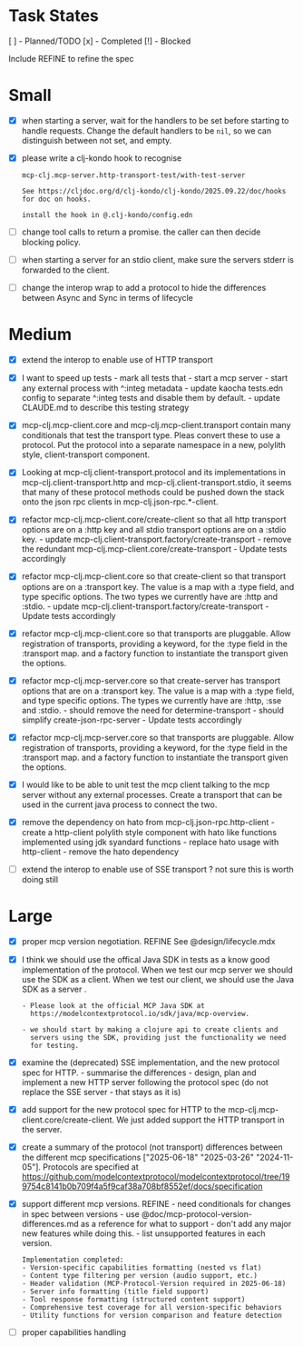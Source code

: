 # Task States

[ ] - Planned/TODO
[x] - Completed
[!] - Blocked

Include REFINE to refine the spec

# Small

- [x] when starting a server, wait for the handlers to be set before
      starting to handle requests.  Change the default handlers to be
     `nil`, so we can distinguish between not set, and empty.

- [x] please write a clj-kondo hook to recognise

	  mcp-clj.mcp-server.http-transport-test/with-test-server

      See https://cljdoc.org/d/clj-kondo/clj-kondo/2025.09.22/doc/hooks
      for doc on hooks.

	  install the hook in @.clj-kondo/config.edn

- [ ] change tool calls to return a promise.  the caller can
      then decide blocking policy.

- [ ] when starting a server for an stdio client, make sure the servers stderr
      is forwarded to the client.

- [ ] change the interop wrap to add a protocol to hide the differences
      between Async and Sync in terms of lifecycle

# Medium

- [x] extend the interop to enable use of HTTP transport

- [x] I want to speed up tests
       - mark all tests that
           - start a mcp server
		   - start any external process
         with ^:integ metadata
	   - update kaocha tests.edn config to separate ^:integ tests and
         disable them by default.
       - update CLAUDE.md to describe this testing strategy

- [x] mcp-clj.mcp-client.core and mcp-clj.mcp-client.transport contain
      many conditionals that test the transport type. Pleas convert
      these to use a protocol. Put the protocol into a separate
      namespace in a new, polylith style, client-transport component.

- [x] Looking at mcp-clj.client-transport.protocol and its
      implementations in mcp-clj.client-transport.http and
      mcp-clj.client-transport.stdio, it seems that many of these
      protocol methods could be pushed down the stack onto the json rpc
      clients in mcp-clj.json-rpc.*-client.

- [x] refactor mcp-clj.mcp-client.core/create-client so that all http
      transport options are on a :http key and all stdio transport
      options are on a :stdio key.
	  - update mcp-clj.client-transport.factory/create-transport
	  - remove the redundant mcp-clj.mcp-client.core/create-transport
	  - Update tests accordingly

- [x] refactor mcp-clj.mcp-client.core so that create-client so that
      transport options are on a :transport key.  The value is a map
      with a :type field, and type specific options. The two types we
      currently have are :http and :stdio.
	  - update mcp-clj.client-transport.factory/create-transport
	  - Update tests accordingly

- [x] refactor mcp-clj.mcp-client.core so that transports are pluggable.
      Allow registration of transports, providing a keyword, for the
      :type field in the :transport map. and a factory function to
      instantiate the transport given the options.

- [x] refactor mcp-clj.mcp-server.core so that create-server has
      transport options that are on a :transport key.  The value is a map
      with a :type field, and type specific options. The types we
      currently have are :http, :sse and :stdio.
	  - should remove the need for determine-transport
	  - should simplify create-json-rpc-server
	  - Update tests accordingly

- [x] refactor mcp-clj.mcp-server.core so that transports are pluggable.
      Allow registration of transports, providing a keyword, for the
      :type field in the :transport map. and a factory function to
      instantiate the transport given the options.

- [x] I would like to be able to unit test the mcp client talking to
      the mcp server without any external processes.  Create a transport
	  that can be used in the current java process to connect the two.

- [x] remove the dependency on hato from mcp-clj.json-rpc.http-client
       - create a http-client polylith style component with hato like
         functions implemented using jdk syandard functions
	   - replace hato usage with http-client
	   - remove the hato dependency

- [ ] extend the interop to enable use of SSE transport ? not sure this
      is worth doing still

# Large

- [x] proper mcp version negotiation. REFINE
      See @design/lifecycle.mdx

- [X] I think we should use the offical Java SDK in tests as a know good
      implementation of the protocol.  When we test our mcp server we should
	  use the SDK as a client.  When we test our client, we should use the
	  Java SDK as a server   .

      - Please look at the official MCP Java SDK at
        https://modelcontextprotocol.io/sdk/java/mcp-overview.

      - we should start by making a clojure api to create clients and
        servers using the SDK, providing just the functionality we need
        for testing.

- [x] examine the (deprecated) SSE implementation, and the new protocol spec for HTTP.
       - summarise the differences
	   - design, plan and implement a new HTTP server following the
         protocol spec (do not replace the SSE server - that stays as it
         is)

- [x]  add support for the new protocol spec for HTTP to the
       mcp-clj.mcp-client.core/create-client.  We just added support the
       HTTP transport in the server.

- [x] create a summary of the protocol (not transport) differences
      between the different mcp specifications ["2025-06-18"
      "2025-03-26" "2024-11-05"].
	  Protocols are specified at
	  https://github.com/modelcontextprotocol/modelcontextprotocol/tree/199754c8141b0b709f4a5f9caf38a708bf8552ef/docs/specification

- [x] support different mcp versions. REFINE
      - need conditionals for changes in spec between versions
	  - use @doc/mcp-protocol-version-differences.md as a reference for what to support
	  - don't add any major new features while doing this.
	  - list unsupported features in each version.

	  Implementation completed:
	  - Version-specific capabilities formatting (nested vs flat)
	  - Content type filtering per version (audio support, etc.)
	  - Header validation (MCP-Protocol-Version required in 2025-06-18)
	  - Server info formatting (title field support)
	  - Tool response formatting (structured content support)
	  - Comprehensive test coverage for all version-specific behaviors
	  - Utility functions for version comparison and feature detection


- [ ] proper capabilities handling
